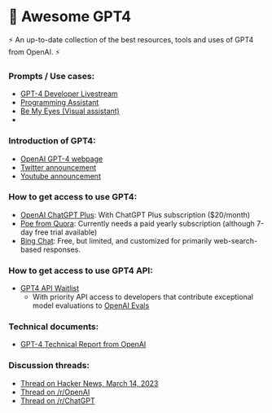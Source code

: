 # 🤖 Awesome GPT4
⚡ An up-to-date collection of the best resources, tools and uses of GPT4 from OpenAI. ⚡

### Prompts / Use cases:
- [GPT-4 Developer Livestream](https://www.youtube.com/watch?v=outcGtbnMuQ)
- [Programming Assistant](https://twitter.com/gjohnsx/status/1635741635437887492)
- [Be My Eyes (Visual assistant)](https://twitter.com/BeMyEyes/status/1635690254689599488)
- 
### Introduction of GPT4:
- [OpenAI GPT-4 webpage](https://openai.com/product/gpt-4)
- [Twitter announcement](https://twitter.com/OpenAI/status/1635687373060317185)
- [Youtube announcement](https://www.youtube.com/watch?v=TxkJMX0KyS0)

### How to get access to use GPT4:
- [OpenAI ChatGPT Plus](https://chat.openai.com): With ChatGPT Plus subscription ($20/month)
- [Poe from Quora](https://poe.com): Currently needs a paid yearly subscription (although 7-day free trial available)
- [Bing Chat](https://bing.com/chat): Free, but limited, and customized for primarily web-search-based responses.

### How to get access to use GPT4 API:
- [GPT4 API Waitlist](https://openai.com/waitlist/gpt-4-api)
    - With priority API access to developers that contribute exceptional model evaluations to [OpenAI Evals](https://github.com/openai/evals)

### Technical documents:
- [GPT-4 Technical Report from OpenAI](https://cdn.openai.com/papers/gpt-4.pdf)

### Discussion threads:
- [Thread on Hacker News, March 14, 2023](https://news.ycombinator.com/item?id=35154527)
- [Thread on /r/OpenAI](https://www.reddit.com/r/OpenAI/comments/11rc1yw/official_gpt_4_launched/)
- [Thread on /r/ChatGPT](https://www.reddit.com/r/ChatGPT/comments/11rbt0l/gpt4_released/)
